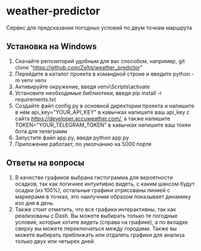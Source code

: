 # weather-predictor

Сервис для предсказания погодных условий по двум точкам маршрута

## Установка на Windows

1. Скачайте репозиторий удобным для вас способом, например, git clone "https://github.com/Zeltq/weather_predictor"
2. Перейдите в каталог проекта в командной строке и введите python -m venv venv
3. Активируйте окружение, введя venv\Scripts\activate
4. Установите необходимые библиотеки, введя pip install -r requirements.txt
5. Создайте файл config.py в основной директории проекта и напишите в нём api_key="YOUR_API_KEY" в кавычках напишите ваш api_key с сайта https://developer.accuweather.com/, а также напишите TOKEN="YOUR_TELEGRAM_TOKEN" в кавычках напишите ваш токен бота для телеграмм
5. Запустите файл app.py, введя python app.py
6. Приложение работает, по умолчанию на 5000 порте

## Ответы на вопросы
1. В качестве графиков выбрана гистограмма для вероятности осадков, так как логичнее интуитивно видеть, с каким шансом будут осадки (из 100%), остальные графики отрисованы линией с маркерами в точках, это наилучним образом показывает динамику изо дня в день.
2. Также стоит отметить, что все графики интерактивны, так как реализованы с Dash. Вы можете выбирать только те погодные условия, которые хотите видеть (справа на графике), а по вкладке сверху вы можете переключаться между городами. Также вы можете выбирать приближать или отдалять графики для анализа только двух или четырех дней.
